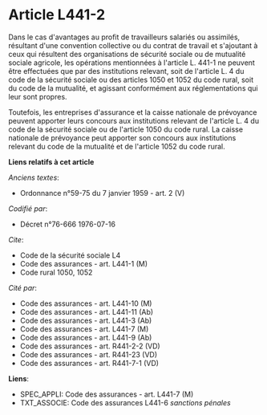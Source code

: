 # Article L441-2

Dans le cas d'avantages au profit de travailleurs salariés ou assimilés, résultant d'une convention collective ou du contrat
de travail et s'ajoutant à ceux qui résultent des organisations de sécurité sociale ou de mutualité sociale agricole, les
opérations mentionnées à l'article L. 441-1 ne peuvent être effectuées que par des institutions relevant, soit de l'article
L. 4 du code de la sécurité sociale ou des articles 1050 et 1052 du code rural, soit du code de la mutualité, et agissant
conformément aux réglementations qui leur sont propres.

Toutefois, les entreprises d'assurance et la caisse nationale de prévoyance peuvent apporter leurs concours aux institutions
relevant de l'article L. 4 du code de la sécurité sociale ou de l'article 1050 du code rural. La caisse nationale de
prévoyance peut apporter son concours aux institutions relevant du code de la mutualité et de l'article 1052 du code rural.

**Liens relatifs à cet article**

_Anciens textes_:

  - Ordonnance n°59-75 du 7 janvier 1959 - art. 2 (V)

_Codifié par_:

  - Décret n°76-666 1976-07-16

_Cite_:

  - Code de la sécurité sociale L4
  - Code des assurances - art. L441-1 (M)
  - Code rural 1050, 1052

_Cité par_:

  - Code des assurances - art. L441-10 (M)
  - Code des assurances - art. L441-11 (Ab)
  - Code des assurances - art. L441-3 (Ab)
  - Code des assurances - art. L441-7 (M)
  - Code des assurances - art. L441-9 (Ab)
  - Code des assurances - art. R441-2-2 (VD)
  - Code des assurances - art. R441-23 (VD)
  - Code des assurances - art. R441-7-1 (VD)

**Liens**:

  - SPEC_APPLI: Code des assurances - art. L441-7 (M)
  - TXT_ASSOCIE: Code des assurances L441-6 *sanctions pénales*
